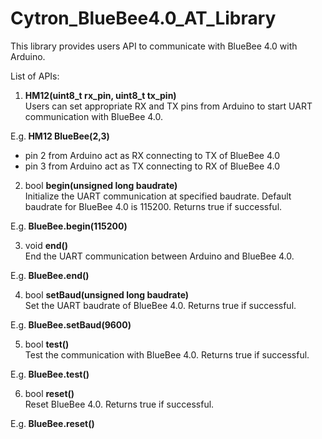 # Cytron_BlueBee4.0_AT_Library

This library provides users API to communicate with BlueBee 4.0 with Arduino.

List of APIs:

1. <strong>HM12(uint8_t rx_pin, uint8_t tx_pin) </strong></br>Users can set appropriate RX and TX pins from Arduino to start UART communication with BlueBee 4.0.

  E.g.<strong> HM12 BlueBee(2,3) </strong>
  - pin 2 from Arduino act as RX connecting to TX of BlueBee 4.0
  - pin 3 from Arduino act as TX connecting to RX of BlueBee 4.0
  
2. bool <strong>begin(unsigned long baudrate)</strong></br>Initialize the UART communication at specified baudrate. Default baudrate for BlueBee 4.0 is 115200. Returns true if successful.

  E.g.<strong> BlueBee.begin(115200) </strong>
  
3. void <strong>end()</strong></br>End the UART communication between Arduino and BlueBee 4.0.

  E.g.<strong> BlueBee.end() </strong>
  
4. bool <strong>setBaud(unsigned long baudrate)</strong></br>Set the UART baudrate of BlueBee 4.0. Returns true if successful.

  E.g.<strong> BlueBee.setBaud(9600) </strong>

5. bool <strong>test()</strong></br>Test the communication with BlueBee 4.0. Returns true if successful.

  E.g.<strong> BlueBee.test() </strong>

6. bool <strong>reset()</strong></br>Reset BlueBee 4.0. Returns true if successful.

  E.g.<strong> BlueBee.reset() </strong>
